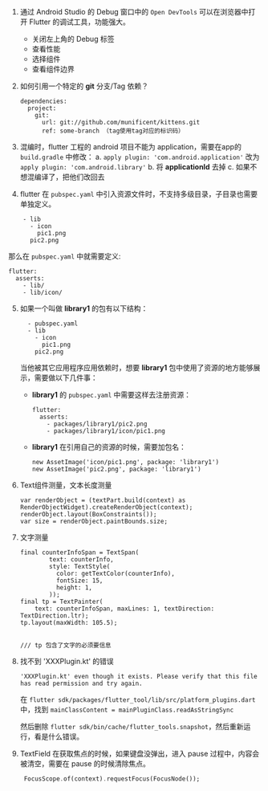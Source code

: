 1. 通过 Android Studio 的 Debug 窗口中的 `Open DevTools` 可以在浏览器中打开 Flutter 的调试工具，功能强大。  
    - 关闭左上角的 Debug 标签
    - 查看性能
    - 选择组件
    - 查看组件边界

2. 如何引用一个特定的 **git** 分支/Tag 依赖？

    ```
    dependencies:
      project:
        git:
          url: git://github.com/munificent/kittens.git
          ref: some-branch （tag使用tag对应的标识码）
    ```


3. 混编时，flutter 工程的 android 项目不能为 application，需要在app的`build.gradle` 中修改：
    a. `apply plugin: 'com.android.application'` 改为 `apply plugin: 'com.android.library'`
    b. 将 **applicationId** 去掉
    c. 如果不想混编译了，把他们改回去

4. flutter 在 `pubspec.yaml` 中引入资源文件时，不支持多级目录，子目录也需要单独定义。 

``` 
    - lib
      - icon
        pic1.png
      pic2.png
```  

那么在 `pubspec.yaml` 中就需要定义: 

  ```
  flutter:
    asserts:
      - lib/
      - lib/icon/
  ```

5. 如果一个叫做 **library1** 的包有以下结构：
  
    ```
      - pubspec.yaml
      - lib
        - icon
          pic1.png
        pic2.png
    ```  

    当他被其它应用程序应用依赖时，想要 **library1** 包中使用了资源的地方能够展示，需要做以下几件事：  

    - **library1** 的 `pubspec.yaml` 中需要这样去注册资源：   

        ```  
        flutter:
          asserts:
            - packages/library1/pic2.png
            - packages/library1/icon/pic1.png
        ```  

    - **library1** 在引用自己的资源的时候，需要加包名：   

        ```
        new AssetImage('icon/pic1.png', package: 'library1')
        new AssetImage('pic2.png', package: 'library1')
        ```  


6. Text组件测量，文本长度测量

    ```
    var renderObject = (textPart.build(context) as RenderObjectWidget).createRenderObject(context);
    renderObject.layout(BoxConstraints());
    var size = renderObject.paintBounds.size;
    ```


7. 文字测量

     ```
     final counterInfoSpan = TextSpan(
             text: counterInfo,
             style: TextStyle(
               color: getTextColor(counterInfo),
               fontSize: 15,
               height: 1,
             ));
     final tp = TextPainter(
         text: counterInfoSpan, maxLines: 1, textDirection: TextDirection.ltr);
     tp.layout(maxWidth: 105.5);


     /// tp 包含了文字的必须要信息
     ```

8. 找不到 'XXXPlugin.kt' 的错误
    
   ```
   'XXXPlugin.kt' even though it exists. Please verify that this file has read permission and try again.
   ```
   
   在 `flutter sdk/packages/flutter_tool/lib/src/platform_plugins.dart` 中，找到 `mainClassContent = mainPluginClass.readAsStringSync`
   
   然后删除 `flutter sdk/bin/cache/flutter_tools.snapshot`，然后重新运行，看是什么错误。
   

9. TextField 在获取焦点的时候，如果键盘没弹出，进入 pause 过程中，内容会被清空，需要在 pause 的时候清除焦点。
    ```dart
     FocusScope.of(context).requestFocus(FocusNode()); 
    ```
